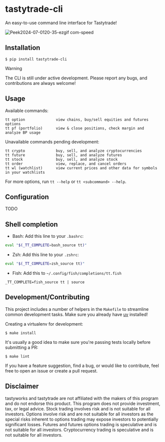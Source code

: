 # tastytrade-cli

An easy-to-use command line interface for Tastytrade!

![Peek2024-07-0120-35-ezgif com-speed](https://github.com/tastyware/tastytrade-cli/assets/4185684/3d00731c-8f5e-40c5-973a-0f0357637083)

## Installation

```
$ pip install tastytrade-cli
```

> [!WARNING]  
> The CLI is still under active development. Please report any bugs, and contributions are always welcome!

## Usage

Available commands:
```
tt option              view chains, buy/sell equities and futures options
tt pf (portfolio)      view & close positions, check margin and analyze BP usage
```
Unavailable commands pending development:
```
tt crypto              buy, sell, and analyze cryptocurrencies
tt future              buy, sell, and analyze futures
tt stock               buy, sell, and analyze stock
tt order               view, replace, and cancel orders
tt wl (watchlist)      view current prices and other data for symbols in your watchlists
```
For more options, run `tt --help` or `tt <subcommand> --help`.

## Configuration

TODO

## Shell completion

* Bash: Add this line to your `.bashrc`:
```bash
eval "$(_TT_COMPLETE=bash_source tt)"
```
* Zsh: Add this line to your `.zshrc`:
```zsh
eval "$(_TT_COMPLETE=zsh_source tt)"
```
* Fish: Add this to `~/.config/fish/completions/tt.fish`
```fish
_TT_COMPLETE=fish_source tt | source
```

## Development/Contributing

This project includes a number of helpers in the `Makefile` to streamline common development tasks.
Make sure you already have [uv](https://docs.astral.sh/uv/getting-started/installation/) installed!

Creating a virtualenv for development:
```
$ make install
```

It's usually a good idea to make sure you're passing tests locally before submitting a PR:
```
$ make lint
```

If you have a feature suggestion, find a bug, or would like to contribute, feel free to open an issue or create a pull request.

## Disclaimer

tastyworks and tastytrade are not affiliated with the makers of this program and do not endorse this product. This program does not provide investment, tax, or legal advice. Stock trading involves risk and is not suitable for all investors. Options involve risk and are not suitable for all investors as the special risks inherent to options trading may expose investors to potentially significant losses. Futures and futures options trading is speculative and is not suitable for all investors. Cryptocurrency trading is speculative and is not suitable for all investors.
